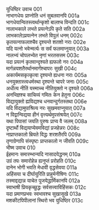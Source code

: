 युधिष्ठिर उवाच	001  
नाभागधेयः प्राप्नोति धनं सुबलवानपि	001a  
भागधेयान्वितस्त्वर्थान्कृशो बालश्च विन्दति	001c  
नालाभकाले लभते प्रयत्नेऽपि कृते सति	002a  
लाभकालेऽप्रयत्नेन लभते विपुलं धनम्	002c  
कृतयत्नाफलाश्चैव दृश्यन्ते शतशो नराः	002e  
यदि यत्नो भवेन्मर्त्यः स सर्वं फलमाप्नुयात्	003a  
नालभ्यं चोपलभ्येत नृणां भरतसत्तम	003c  
यदा प्रयत्नं कृतवान्दृश्यते ह्यफलो नरः	004a  
मार्गन्नयशतैरर्थानमार्गंश्चापरः सुखी	004c  
अकार्यमसकृत्कृत्वा दृश्यन्ते ह्यधना नराः	005a  
धनयुक्तास्त्वधर्मस्था दृश्यन्ते चापरे जनाः	005c  
अधीत्य नीतिं यस्माच्च नीतियुक्तो न दृश्यते	006a  
अनभिज्ञश्च साचिव्यं गमितः केन हेतुना	006c  
विद्यायुक्तो ह्यविद्यश्च धनवान्दुर्गतस्तथा	006e  
यदि विद्यामुपाश्रित्य नरः सुखमवाप्नुयात्	007a  
न विद्वान्विद्यया हीनं वृत्त्यर्थमुपसंश्रयेत्	007c  
यथा पिपासां जयति पुरुषः प्राप्य वै जलम्	008a  
दृष्टार्थो विद्ययाप्येवमविद्यां प्रजहेन्नरः	008c  
नाप्राप्तकालो म्रियते विद्धः शरशतैरपि	009a  
तृणाग्रेणापि संस्पृष्टः प्राप्तकालो न जीवति	009c  
भीष्म उवाच	010  
ईहमानः समारम्भान्यदि नासादयेद्धनम्	010a  
उग्रं तपः समारोहेन्न ह्यनुप्तं प्ररोहति	010c  
दानेन भोगी भवति मेधावी वृद्धसेवया	011a  
अहिंसया च दीर्घायुरिति प्राहुर्मनीषिणः	011c  
तस्माद्दद्यान्न याचेत पूजयेद्धार्मिकानपि	012a  
स्वाभाषी प्रियकृच्छुद्धः सर्वसत्त्वाविहिंसकः	012c  
यदा प्रमाणप्रभवः स्वभावश्च सुखासुखे	013a  
मशकीटपिपीलानां स्थिरो भव युधिष्ठिर	013c  
